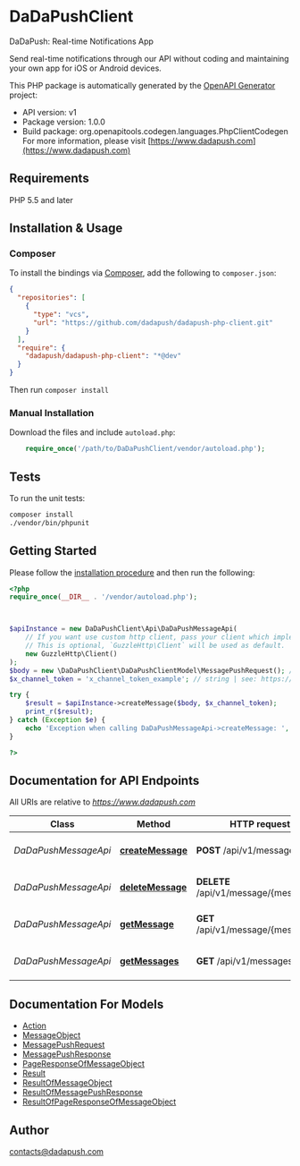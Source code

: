 # DaDaPushClient

DaDaPush: Real-time Notifications App 

Send real-time notifications through our API without coding and maintaining your own app for iOS or Android devices.

This PHP package is automatically generated by the [OpenAPI Generator](https://openapi-generator.tech) project:

- API version: v1
- Package version: 1.0.0
- Build package: org.openapitools.codegen.languages.PhpClientCodegen
For more information, please visit [https://www.dadapush.com](https://www.dadapush.com)

## Requirements

PHP 5.5 and later

## Installation & Usage

### Composer

To install the bindings via [Composer](http://getcomposer.org/), add the following to `composer.json`:

```json
{
  "repositories": [
    {
      "type": "vcs",
      "url": "https://github.com/dadapush/dadapush-php-client.git"
    }
  ],
  "require": {
    "dadapush/dadapush-php-client": "*@dev"
  }
}
```

Then run `composer install`

### Manual Installation

Download the files and include `autoload.php`:

```php
    require_once('/path/to/DaDaPushClient/vendor/autoload.php');
```

## Tests

To run the unit tests:

```bash
composer install
./vendor/bin/phpunit
```

## Getting Started

Please follow the [installation procedure](#installation--usage) and then run the following:

```php
<?php
require_once(__DIR__ . '/vendor/autoload.php');



$apiInstance = new DaDaPushClient\Api\DaDaPushMessageApi(
    // If you want use custom http client, pass your client which implements `GuzzleHttp\ClientInterface`.
    // This is optional, `GuzzleHttp\Client` will be used as default.
    new GuzzleHttp\Client()
);
$body = new \DaDaPushClient\DaDaPushClientModel\MessagePushRequest(); // \DaDaPushClient\DaDaPushClientModel\MessagePushRequest | body
$x_channel_token = 'x_channel_token_example'; // string | see: https://www.dadapush.com/channel/list

try {
    $result = $apiInstance->createMessage($body, $x_channel_token);
    print_r($result);
} catch (Exception $e) {
    echo 'Exception when calling DaDaPushMessageApi->createMessage: ', $e->getMessage(), PHP_EOL;
}

?>
```

## Documentation for API Endpoints

All URIs are relative to *https://www.dadapush.com*

Class | Method | HTTP request | Description
------------ | ------------- | ------------- | -------------
*DaDaPushMessageApi* | [**createMessage**](docs/Api/DaDaPushMessageApi.md#createmessage) | **POST** /api/v1/message | push Message to a Channel
*DaDaPushMessageApi* | [**deleteMessage**](docs/Api/DaDaPushMessageApi.md#deletemessage) | **DELETE** /api/v1/message/{messageId} | delete a Channel Message
*DaDaPushMessageApi* | [**getMessage**](docs/Api/DaDaPushMessageApi.md#getmessage) | **GET** /api/v1/message/{messageId} | get a Channel Message
*DaDaPushMessageApi* | [**getMessages**](docs/Api/DaDaPushMessageApi.md#getmessages) | **GET** /api/v1/messages | get Message List


## Documentation For Models

 - [Action](docs/Model/Action.md)
 - [MessageObject](docs/Model/MessageObject.md)
 - [MessagePushRequest](docs/Model/MessagePushRequest.md)
 - [MessagePushResponse](docs/Model/MessagePushResponse.md)
 - [PageResponseOfMessageObject](docs/Model/PageResponseOfMessageObject.md)
 - [Result](docs/Model/Result.md)
 - [ResultOfMessageObject](docs/Model/ResultOfMessageObject.md)
 - [ResultOfMessagePushResponse](docs/Model/ResultOfMessagePushResponse.md)
 - [ResultOfPageResponseOfMessageObject](docs/Model/ResultOfPageResponseOfMessageObject.md)



## Author

contacts@dadapush.com

